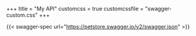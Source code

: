 +++
title = "My API"
customcss = true
customcssfile = "swagger-custom.css"
+++

{{< swagger-spec url="https://petstore.swagger.io/v2/swagger.json" >}}